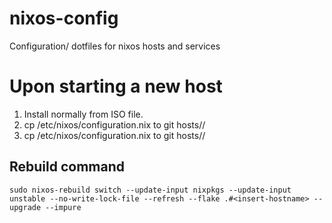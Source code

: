 # nixos-config
Configuration/ dotfiles for nixos hosts and services

# Upon starting a new host

1. Install normally from ISO file.
2. cp /etc/nixos/configuration.nix to git hosts/<hostname>/
3. cp /etc/nixos/configuration.nix to git hosts/<hostname>/

## Rebuild command
```
sudo nixos-rebuild switch --update-input nixpkgs --update-input unstable --no-write-lock-file --refresh --flake .#<insert-hostname> --upgrade --impure
```

